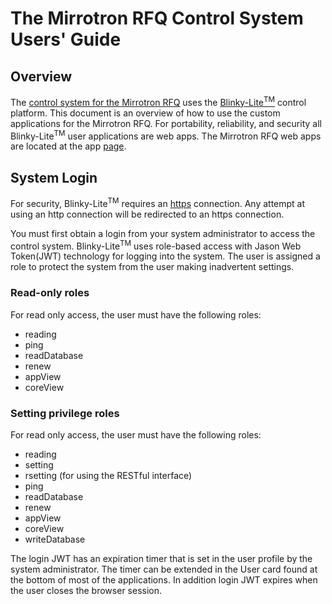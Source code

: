 # The Mirrotron RFQ Control System Users' Guide
## Overview
The [control system for the Mirrotron RFQ](https://www.bl-mirrotron.com/) uses the [Blinky-Lite<sup>TM</sup>](https://www.bl-mc.se/) control platform. This document is an overview of how to use the custom applications for the Mirrotron RFQ. For portability, reliability, and security all Blinky-Lite<sup>TM</sup> user applications are web apps. The Mirrotron RFQ web apps are located at the app [page](https://www.bl-mirrotron.com/apps).
## System Login
For security, Blinky-Lite<sup>TM</sup> requires an [https](https://www.cloudflare.com/learning/ssl/what-is-https/) connection. Any attempt at using an http connection will be redirected to an https connection.

You must first obtain a login from your system administrator to access the control system. Blinky-Lite<sup>TM</sup> uses role-based access with Jason Web Token(JWT) technology for logging into the system. The user is assigned a role to protect the system from the user making inadvertent settings.
### Read-only roles
For read only access, the user must have the following roles:
* reading
* ping
* readDatabase
* renew
* appView
* coreView

### Setting privilege roles
For read only access, the user must have the following roles:
* reading
* setting
* rsetting (for using the RESTful interface)
* ping
* readDatabase
* renew
* appView
* coreView
* writeDatabase

The login JWT has an expiration timer that is set in the user profile by the system administrator. The timer can be extended in the User card found at the bottom of most of the applications. In addition login JWT expires when the user closes the browser session.
